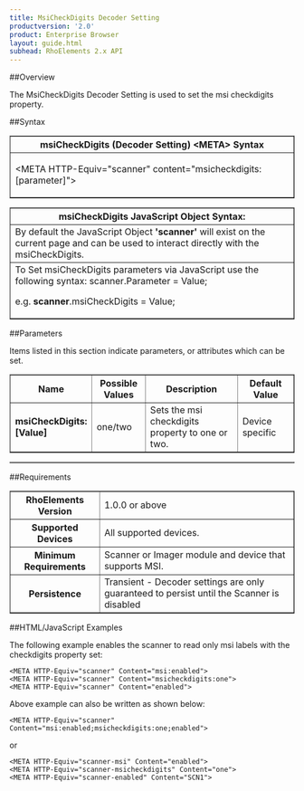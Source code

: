 ```yaml
---
title: MsiCheckDigits Decoder Setting
productversion: '2.0'
product: Enterprise Browser
layout: guide.html
subhead: RhoElements 2.x API
---
```


##Overview

The MsiCheckDigits Decoder Setting is used to set the msi checkdigits property.

##Syntax

<table class="facelift" style="width:100%" border="1" padding="5px"> <tr><th class="tableHeading">msiCheckDigits (Decoder Setting) &lt;META&gt; Syntax
</th></tr><tr><td class="clsSyntaxCells clsOddRow"><p>&lt;META HTTP-Equiv="scanner" content="msicheckdigits:[parameter]"&gt;</p></td></tr></table>
<table class="facelift" style="width:100%" border="1" padding="5px"> <tr><th class="tableHeading">msiCheckDigits JavaScript Object Syntax:</th></tr><tr><td class="clsSyntaxCells clsOddRow">
By default the JavaScript Object <b>'scanner'</b> will exist on the current page and can be used to interact directly with the msiCheckDigits.
</td></tr><tr><td class="clsSyntaxCells clsEvenRow">
To Set msiCheckDigits parameters via JavaScript use the following syntax: scanner.Parameter = Value;
<P />e.g. <b>scanner</b>.msiCheckDigits = Value;
</td></tr></table>

##Parameters


Items listed in this section indicate parameters, or attributes which can be set.
<table class="facelift" style="width:100%" border="1" padding="5px"> <col width="20%" /><col width="20%" /><col width="38%" /><col width="22%" /><tr><th class="tableHeading">Name</th><th class="tableHeading">Possible Values</th><th class="tableHeading">Description</th><th class="tableHeading">Default Value</th></tr><tr><td class="clsSyntaxCells clsOddRow"><b>msiCheckDigits:[Value]
</b></td><td class="clsSyntaxCells clsOddRow">one/two</td><td class="clsSyntaxCells clsOddRow">Sets the msi checkdigits property to one or two.</td><td class="clsSyntaxCells clsOddRow">Device specific</td></tr></table>
<table class="facelift" style="width:100%" border="1" padding="5px"> <col width="78%" /><col width="8%" /><col width="1%" /><col width="5%" /><col width="1%" /><col width="5%" /><col width="2%" /></table>





##Requirements

<table class="facelift" style="width:100%" border="1" padding="5px"> <tr><th class="tableHeading">RhoElements Version</th><td class="clsSyntaxCell clsEvenRow">1.0.0 or above
</td></tr><tr><th class="tableHeading">Supported Devices</th><td class="clsSyntaxCell clsOddRow">All supported devices.</td></tr><tr><th class="tableHeading">Minimum Requirements</th><td class="clsSyntaxCell clsOddRow">Scanner or Imager module and device that supports MSI.</td></tr><tr><th class="tableHeading">Persistence</th><td class="clsSyntaxCell clsEvenRow">Transient - Decoder settings are only guaranteed to persist until the Scanner is disabled</td></tr></table>


##HTML/JavaScript Examples

The following example enables the scanner to read only msi labels with the checkdigits property set:

	<META HTTP-Equiv="scanner" Content="msi:enabled">
	<META HTTP-Equiv="scanner" Content="msicheckdigits:one">
	<META HTTP-Equiv="scanner" Content="enabled">
	
Above example can also be written as shown below:

	<META HTTP-Equiv="scanner" Content="msi:enabled;msicheckdigits:one;enabled">
	
or

	<META HTTP-Equiv="scanner-msi" Content="enabled">
	<META HTTP-Equiv="scanner-msicheckdigits" Content="one">
	<META HTTP-Equiv="scanner-enabled" Content="SCN1">
	





